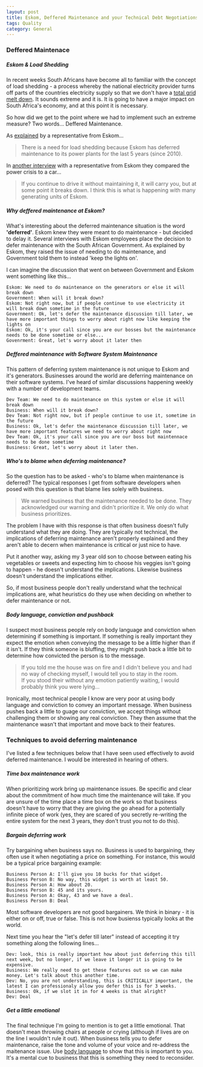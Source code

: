```yaml
---
layout: post
title: Eskom, Deffered Maintenance and your Technical Debt Negotiations
tags: Quality
category: General
---
```

### Deffered Maintenace ###

##### Eskom & Load Shedding #####

In recent weeks South Africans have become all to familiar with the concept of load shedding - a process whereby the national electricity provider turns off parts of the countries electricity supply so that we don't have a [total grid melt down](http://www.timeslive.co.za/local/2014/11/03/load-shedding-is-to-avoid-grid-blackout-eskom). It sounds extreme and it is. It is going to have a major impact on South Africa's economy, and at this point it is necessary.

So how did we get to the point where we had to implement such an extreme measure? Two words... Deffered Maintenance.

As [explained](http://www.techcentral.co.za/eskom-commences-load-shedding/53593/) by a representative from Eskom...

> There is a need for load shedding because Eskom has deferred maintenance to its power plants for the last 5 years (since 2010). 

In [another interview](http://mybroadband.co.za/news/energy/116962-anc-government-contributed-to-power-crisis-eskom-ceo.html) with a representative from Eskom they compared the power crisis to a car... 

> If you continue to drive it without maintaining it, it will carry you, but at some point it breaks down. I think this is what is happening with many generating units of Eskom.

##### Why deffered maintenance at Eskom? #####

What's interesting about the deferred maintenance situation is the word **'deferred'**. Eskom knew they were meant to do maintenance - but decided to delay it. Several interviews with Eskom employees place the decision to defer maintenance with the South African Government. As explained by Eskom, they raised the issue of needing to do maintenance, and Government told them to instead 'keep the lights on'. 

I can imagine the discussion that went on between Government and Eskom went something like this...

~~~
Eskom: We need to do maintenance on the generators or else it will break down  
Government: When will it break down?  
Eskom: Not right now, but if people continue to use electricity it will break down sometime in the future
Government: Ok, let's defer the maintenance discussion till later, we have more important things to worry about right now like keeping the lights on  
Eskom: Ok, it's your call since you are our bosses but the maintenance needs to be done sometime or else...
Govenrment: Great, let's worry about it later then  
~~~

##### Deffered maintenance with Software System Maintenance #####

This pattern of deferring system maintenance is not unique to Eskom and it's generators. Businesses around the world are deferring maintenance on their software systems. I've heard of similar discussions happening weekly with a number of development teams.

~~~
Dev Team: We need to do maintenance on this system or else it will break down  
Business: When will it break down?  
Dev Team: Not right now, but if people continue to use it, sometime in the future  
Business: Ok, let's defer the maintenance discussion till later, we have more important features we need to worry about right now  
Dev Team: Ok, it's your call since you are our boss but maintennace needs to be done sometime  
Business: Great, let's worry about it later then.  
~~~

##### Who's to blame when deferring maintenance? #####

So the question has to be asked - who's to blame when maintenance is deferred? The typical responses I get from software developers when posed with this question is that blame lies solely with business. 

> We warned business that the maintenance needed to be done. They acknowledged our warning and didn't prioritize it. We only do what business prioritizes.

The problem I have with this response is that often business doesn't fully understand what they are doing. They are typically not technical, the implications of deferring maintenance aren't properly explained and they aren't able to decern when maintenance is critical or just nice to have. 

Put it another way, asking my 3 year old son to choose between eating his vegetables or sweets and expecting him to choose his veggies isn't going to happen - he doesn't understand the implications. Likewise business doesn't understand the implications either.

So, if most business people don't really understand what the technical implications are, what heuristics do they use when deciding on whether to defer maintenance or not.

##### Body language, conviction and pushback ####

I suspect most business people rely on body language and conviction when determining if something is important. If something is really important they expect the emotion when conveying the message to be a little higher than if it isn't. If they think someone is bluffing, they might push back a little bit to determine how convicted the person is to the message. 

> If you told me the house was on fire and I didn't believe you and had no way of checking myself, I would tell you to stay in the room.  
> If you stood their without any emotion patiently waiting, I would probably think you were lying...

Ironically, most technical people I know are very poor at using body language and conviction to convey an important message. When business pushes back a little to guage our conviction, we accept things without challenging them or showing any real conviction. They then assume that the maintenance wasn't that important and move back to their features. 

### Techniques to avoid deferring maintenance ###

I've listed a few techniques below that I have seen used effectively to avoid deferred maintenance. I would be interested in hearing of others.

##### Time box maintenance work #####

When prioritizing work bring up maintenance issues. Be specific and clear about the commitment of how much time the maintenance will take. If you are unsure of the time place a time box on the work so that business doesn't have to worry that they are giving the go ahead for a potentially infinite piece of work (yes, they are scared of you secretly re-writing the entire system for the next 3 years, they don't trust you not to do this). 

##### Bargain deferring work #####

Try bargaining when business says no. Business is used to bargaining, they often use it when negotiating a price on something. For instance, this would be a typical price bargaining example:

~~~
Business Person A: I'll give you 10 bucks for that widget. 
Business Person B: No way, this widget is worth at least 50.
Business Person A: How about 20. 
Business Person B: 45 and its yours. 
Business Person A: Okay, 43 and we have a deal. 
Business Person B: Deal
~~~

Most software developers are not good bargainers. We think in binary - it is either on or off, true or false. This is not how busienss typically looks at the world.

Next time you hear the "let's defer till later" instead of accepting it try something along the following lines...

~~~
Dev: look, this is really important how about just deferring this till next week, but no longer, if we leave it longer it is going to be expensive. 
Business: We really need to get these features out so we can make money. Let's talk about this another time. 
Dev: No, you are not understanding, this is CRITICALLY important, the latest I can professionaly allow you defer this is for 3 weeks.  
Business: Ok, if we slot it in for 4 weeks is that alright?
Dev: Deal
~~~

##### Get a little emotional #####

The final technique I'm going to mention is to get a little emotional. That doesn't mean throwing chairs at people or crying (although if lives are on the line I wouldn't rule it out). When business tells you to defer maintenance, raise the tone and volume of your voice and re-address the maitenance issue. Use [body language](http://www.businessballs.com/body-language.htm) to show that this is important to you. It's a mental cue to business that this is something they need to reconsider.


